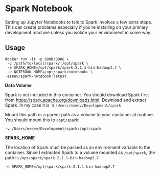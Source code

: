 # Spark Notebook

Setting up Jupyter Notebooks to talk to Spark involves a few extra steps.
This can create problems especially if you're installing on your primary
development machine unless you isolate your environment in some way.

## Usage

```
docker run -it -p 8888:8888 \
 -v /path/to/local/spark/:/opt/spark \
 -e SPARK_HOME=/opt/spark/spark-2.1.1-bin-hadoop2.7 \
 -e NOTEBOOK_HOME=/opt/spark/notebooks \
 ezeev/spark-notebook:latest
```

**Data Volume**

Spark is not included in this container. You should download Spark first from https://spark.apache.org/downloads.html. Download and extract Spark. In my case
it is in `/Users/ezeev/Development/spark`

Mount this path or a parent path as a volume to your container at runtime. You should mount this to `/opt/spark`:

`-v /Users/ezeev/Development/spark:/opt/spark`

**SPARK_HOME**

The location of Spark must be passed as an environment variable to the container. Since I extracted Spark
to a volume mounted as `/opt/spark`, the path is `/opt/spark/spark-2.1.1-bin-hadoop2.7`.

`-e SPARK_HOME=/opt/spark/spark-2.1.1-bin-hadoop2.7`
